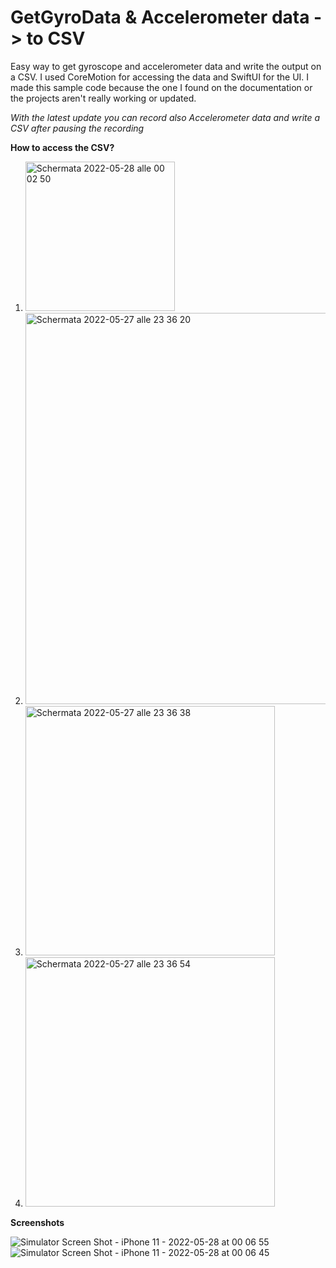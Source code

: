 # GetGyroData & Accelerometer data -> to CSV
Easy way to get gyroscope and accelerometer data and write the output on a CSV. 
I used CoreMotion for accessing the data and SwiftUI for the UI.
I made this sample code because the one I found on the documentation or the projects aren't really working or updated. 

*With the latest update you can record also Accelerometer data and write a CSV after pausing the recording*

**How to access the CSV?**

1. <img width="239" alt="Schermata 2022-05-28 alle 00 02 50" src="https://user-images.githubusercontent.com/92546954/170794645-ab3eab64-22b9-4d02-a17b-c0dd8a7a08e2.png">
2. <img width="626" alt="Schermata 2022-05-27 alle 23 36 20" src="https://user-images.githubusercontent.com/92546954/170794700-e6974378-bf90-4c9d-99c6-2280c150dc82.png">
3. <img width="399" alt="Schermata 2022-05-27 alle 23 36 38" src="https://user-images.githubusercontent.com/92546954/170794725-d5c61c40-2623-42bf-bd0e-2c66a8405dfc.png">
4. <img width="399" alt="Schermata 2022-05-27 alle 23 36 54" src="https://user-images.githubusercontent.com/92546954/170794752-df610a37-8346-4c8f-b70b-8e2833fc323a.png">

**Screenshots**

![Simulator Screen Shot - iPhone 11 - 2022-05-28 at 00 06 55](https://user-images.githubusercontent.com/92546954/170795028-18b9e331-9488-4887-8bfd-7bef4d2b6bc2.png)
![Simulator Screen Shot - iPhone 11 - 2022-05-28 at 00 06 45](https://user-images.githubusercontent.com/92546954/170795029-a13dc1e3-290b-4182-b703-66bce567036d.png)
